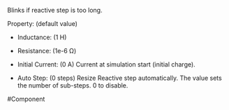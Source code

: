 Blinks if reactive step is too long.

Property: (default value)

- Inductance: (1 H)

- Resistance: (1e-6 Ω)

- Initial Current: (0 A)
   Current at simulation start (initial charge).

- Auto Step: (0 steps)
   Resize Reactive step automatically.
   The value sets the number of sub-steps.
   0 to disable.

#Component 